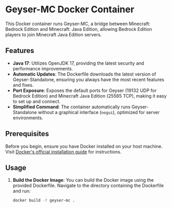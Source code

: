 # Geyser-MC Docker Container

This Docker container runs Geyser-MC, a bridge between Minecraft: Bedrock Edition and Minecraft: Java Edition, allowing Bedrock Edition players to join Minecraft Java Edition servers.

## Features

- **Java 17**: Utilizes OpenJDK 17, providing the latest security and performance improvements.
- **Automatic Updates**: The Dockerfile downloads the latest version of Geyser-Standalone, ensuring you always have the most recent features and fixes.
- **Port Exposure**: Exposes the default ports for Geyser (19132 UDP for Bedrock Edition) and Minecraft Java Edition (25565 TCP), making it easy to set up and connect.
- **Simplified Command**: The container automatically runs Geyser-Standalone without a graphical interface (`nogui`), optimized for server environments.

## Prerequisites

Before you begin, ensure you have Docker installed on your host machine. Visit [Docker's official installation guide](https://docs.docker.com/get-docker/) for instructions.

## Usage

1. **Build the Docker Image**:
   You can build the Docker image using the provided Dockerfile. Navigate to the directory containing the Dockerfile and run:

   ```bash
   docker build -t geyser-mc .

